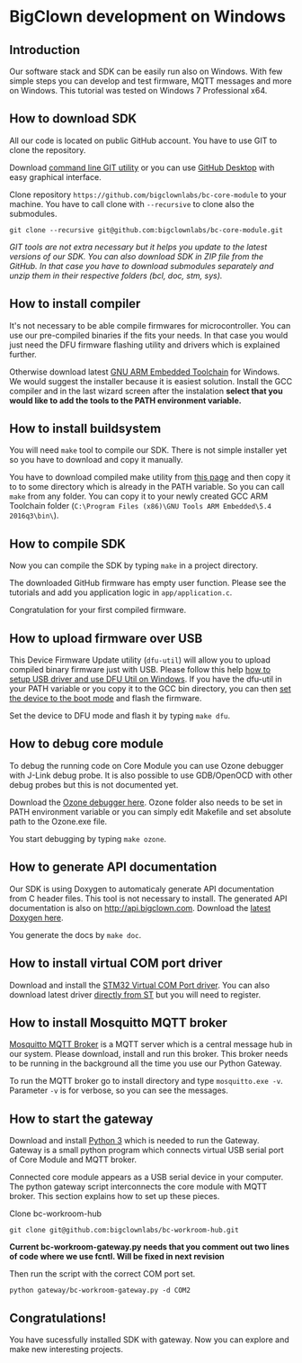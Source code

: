 # BigClown development on Windows

<!-- toc -->


## Introduction


Our software stack and SDK can be easily run also on Windows.
With few simple steps you can develop and test firmware, MQTT messages and more on Windows.
This tutorial was tested on Windows 7 Professional x64.


## How to download SDK


All our code is located on public GitHub account. You have to use GIT to clone the repository.

Download [command line GIT utility](https://git-scm.com/download/win) or you can use [GitHub Desktop](https://desktop.github.com/) with easy graphical interface.

Clone repository `https://github.com/bigclownlabs/bc-core-module` to your machine.
You have to call clone with `--recursive` to clone also the submodules.

`git clone --recursive git@github.com:bigclownlabs/bc-core-module.git`


*GIT tools are not extra necessary but it helps you update to the latest versions of our SDK. You can also download SDK in ZIP file from the GitHub. In that case you have to download submodules separately and unzip them in their respective folders (bcl, doc, stm, sys).*


## How to install compiler


It's not necessary to be able compile firmwares for microcontroller.
You can use our pre-compiled binaries if the fits your needs.
In that case you would just need the DFU firmware flashing utility and drivers which is explained further.

Otherwise download latest [GNU ARM Embedded Toolchain](https://launchpad.net/gcc-arm-embedded/+download) for Windows.
We would suggest the installer because it is easiest solution. Install the GCC compiler and in the last wizard screen after the instalation **select that you would like to add the tools to the PATH environment variable.**


## How to install buildsystem


You will need `make` tool to compile our SDK. There is not simple installer yet so you have to download and copy it manually.

You have to download compiled make utility from [this page](http://www.equation.com/servlet/equation.cmd?fa=make) and then copy it to to some directory which is already in the PATH variable. So you can call `make` from any folder. You can copy it to your newly created GCC ARM Toolchain folder (`C:\Program Files (x86)\GNU Tools ARM Embedded\5.4 2016q3\bin\`).


## How to compile SDK


Now you can compile the SDK by typing `make` in a project directory.

The downloaded GitHub firmware has empty user function. Please see the tutorials and add you application logic in `app/application.c`.

Congratulation for your first compiled firmware.


## How to upload firmware over USB


This Device Firmware Update utility (`dfu-util`) will allow you to upload compiled binary firmware just with USB.
Please follow this help [how to setup USB driver and use DFU Util on Windows](https://doc.bigclown.com/core-module.html#on-windows-10-64-bit-desktop).
If you have the dfu-util in your PATH variable or you copy it to the GCC bin directory, you can then [set the device to the boot mode](https://doc.bigclown.com/core-module.html#programming-using-usb-dfu-bootloader) and flash the firmware.

Set the device to DFU mode and flash it by typing `make dfu`.


## How to debug core module


To debug the running code on Core Module you can use Ozone debugger with J-Link debug probe. It is also possible to use GDB/OpenOCD with other debug probes but this is not documented yet.

Download the [Ozone debugger here](https://www.segger.com/downloads/jlink#Ozone).
Ozone folder also needs to be set in PATH environment variable or you can simply edit Makefile and set absolute path to the Ozone.exe file.

You start debugging by typing `make ozone`.


## How to generate API documentation


Our SDK is using Doxygen to automaticaly generate API documentation from C header files.
This tool is not necessary to install.
The generated API documentation is also on http://api.bigclown.com.
Download the [latest Doxygen here](http://www.stack.nl/~dimitri/doxygen/download.html).

You generate the docs by `make doc`.


## How to install virtual COM port driver


Download and install the [STM32 Virtual COM Port driver](https://drive.google.com/open?id=0B5pXL_JAACMvczQ0MVM1eUZILXc). You can also download latest driver [directly from ST](http://www.st.com/en/development-tools/stsw-stm32102.html) but you will need to register.


## How to install Mosquitto MQTT broker


[Mosquitto MQTT Broker](https://mosquitto.org/download/) is a MQTT server which is a central message hub in our system. Please download, install and run this broker. This broker needs to be running in the background all the time you use our Python Gateway.

To run the MQTT broker go to install directory and type `mosquitto.exe -v`.
Parameter `-v` is for verbose, so you can see the messages.


## How to start the gateway


Download and install [Python 3](https://www.python.org/downloads/) which is needed to run the Gateway. Gateway is a small python program which connects virtual USB serial port of Core Module and MQTT broker.

Connected core module appears as a USB serial device in your computer.
The python gateway script interconnects the core module with MQTT broker.
This section explains how to set up these pieces.

Clone bc-workroom-hub

`git clone git@github.com:bigclownlabs/bc-workroom-hub.git`

**Current bc-workroom-gateway.py needs that you comment out two lines of code where we use fcntl. Will be fixed in next revision**

Then run the script with the correct COM port set.

`python gateway/bc-workroom-gateway.py -d COM2`


## Congratulations!


You have sucessfully installed SDK with gateway. Now you can explore and make new interesting projects.
